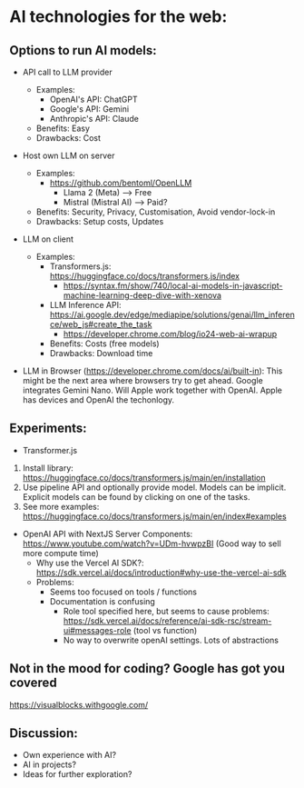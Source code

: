 # AI technologies for the web:

## Options to run AI models:

- API call to LLM provider
  - Examples:
    - OpenAI's API: ChatGPT
    - Google's API: Gemini
    - Anthropic's API: Claude
  - Benefits: Easy
  - Drawbacks: Cost
- Host own LLM on server
  - Examples:
    - https://github.com/bentoml/OpenLLM
      - Llama 2 (Meta) --> Free
      - Mistral (Mistral AI) --> Paid?
  - Benefits: Security, Privacy, Customisation, Avoid vendor-lock-in
  - Drawbacks: Setup costs, Updates
- LLM on client

  - Examples:
    - Transformers.js: https://huggingface.co/docs/transformers.js/index
      - https://syntax.fm/show/740/local-ai-models-in-javascript-machine-learning-deep-dive-with-xenova
    - LLM Inference API: https://ai.google.dev/edge/mediapipe/solutions/genai/llm_inference/web_js#create_the_task
      - https://developer.chrome.com/blog/io24-web-ai-wrapup
    - Benefits: Costs (free models)
    - Drawbacks: Download time

- LLM in Browser (https://developer.chrome.com/docs/ai/built-in): This might be the next area where browsers try to get ahead. Google integrates Gemini Nano. Will Apple work together with OpenAI. Apple has devices and OpenAI the techonlogy.

## Experiments:

- Transformer.js

1. Install library: https://huggingface.co/docs/transformers.js/main/en/installation
2. Use pipeline API and optionally provide model. Models can be implicit. Explicit models can be found by clicking on one of the tasks.
3. See more examples: https://huggingface.co/docs/transformers.js/main/en/index#examples

- OpenAI API with NextJS Server Components: https://www.youtube.com/watch?v=UDm-hvwpzBI (Good way to sell more compute time)
  - Why use the Vercel AI SDK?: https://sdk.vercel.ai/docs/introduction#why-use-the-vercel-ai-sdk
  - Problems:
    - Seems too focused on tools / functions
    - Documentation is confusing
      - Role tool specified here, but seems to cause problems: https://sdk.vercel.ai/docs/reference/ai-sdk-rsc/stream-ui#messages-role (tool vs function)
      - No way to overwrite openAI settings. Lots of abstractions

## Not in the mood for coding? Google has got you covered
https://visualblocks.withgoogle.com/

## Discussion:

- Own experience with AI?
- AI in projects?
- Ideas for further exploration?
